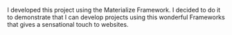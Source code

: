 I developed this project using the Materialize Framework. I decided to do it to demonstrate that I can develop projects using this wonderful Frameworks that gives a sensational touch to websites.